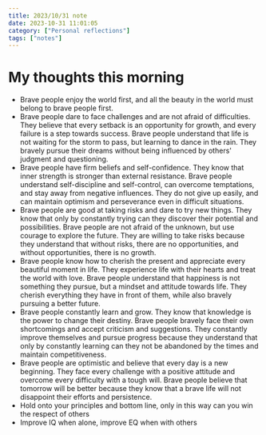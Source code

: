 ```yaml
---
title: 2023/10/31 note
date: 2023-10-31 11:01:05
category: ["Personal reflections"]
tags: ["notes"]
---
```


# My thoughts this morning

- Brave people enjoy the world first, and all the beauty in the world must belong to brave people first.
- Brave people dare to face challenges and are not afraid of difficulties. They believe that every setback is an opportunity for growth, and every failure is a step towards success. Brave people understand that life is not waiting for the storm to pass, but learning to dance in the rain. They bravely pursue their dreams without being influenced by others' judgment and questioning.
- Brave people have firm beliefs and self-confidence. They know that inner strength is stronger than external resistance. Brave people understand self-discipline and self-control, can overcome temptations, and stay away from negative influences. They do not give up easily, and can maintain optimism and perseverance even in difficult situations.
- Brave people are good at taking risks and dare to try new things. They know that only by constantly trying can they discover their potential and possibilities. Brave people are not afraid of the unknown, but use courage to explore the future. They are willing to take risks because they understand that without risks, there are no opportunities, and without opportunities, there is no growth.
- Brave people know how to cherish the present and appreciate every beautiful moment in life. They experience life with their hearts and treat the world with love. Brave people understand that happiness is not something they pursue, but a mindset and attitude towards life. They cherish everything they have in front of them, while also bravely pursuing a better future.
- Brave people constantly learn and grow. They know that knowledge is the power to change their destiny. Brave people bravely face their own shortcomings and accept criticism and suggestions. They constantly improve themselves and pursue progress because they understand that only by constantly learning can they not be abandoned by the times and maintain competitiveness.
- Brave people are optimistic and believe that every day is a new beginning. They face every challenge with a positive attitude and overcome every difficulty with a tough will. Brave people believe that tomorrow will be better because they know that a brave life will not disappoint their efforts and persistence.
- Hold onto your principles and bottom line, only in this way can you win the respect of others
- Improve IQ when alone, improve EQ when with others

